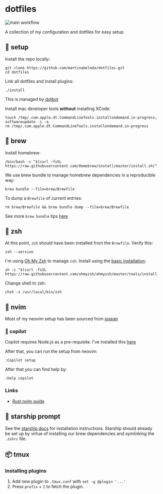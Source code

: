 # dotfiles

![main workflow](https://github.com/martinabeleda/dotfiles/actions/workflows/build.yaml/badge.svg)

A collection of my configuration and dotfiles for easy setup

## :construction: setup

Install the repo locally:

```shell
git clone https://github.com/martinabeleda/dotfiles.git
cd dotfiles
```

Link all dotfiles and install plugins:

```shell
./install
```

This is managed by [dotbot](https://github.com/anishathalye/dotbot)

Install mac developer tools **without** installing XCode:

```shell
touch /tmp/.com.apple.dt.CommandLineTools.installondemand.in-progress;
softwareupdate -i -a
rm /tmp/.com.apple.dt.CommandLineTools.installondemand.in-progress
```

## :beers: brew

Install homebrew:

```shell
/bin/bash -c "$(curl -fsSL https://raw.githubusercontent.com/Homebrew/install/master/install.sh)"
```

We use brew bundle to manage homebrew dependencies in a reproducible way:

```shell
brew bundle --file=brew/Brewfile
```

To dump a `Brewfile` of current entries:

```shell
rm brew/Brewfile && brew bundle dump --file=brew/Brewfile
```

See more `brew bundle` tips [here](https://gist.github.com/ChristopherA/a579274536aab36ea9966f301ff14f3f)

## :hammer: zsh

At this point, `zsh` should have been installed from the `Brewfile`. Verify this:

```shell
zsh --version
```

I'm using [Oh My Zsh](https://github.com/ohmyzsh/ohmyzsh) to manage `zsh`. Install using the [basic installation](https://github.com/ohmyzsh/ohmyzsh#basic-installation):

```shell
sh -c "$(curl -fsSL https://raw.githubusercontent.com/ohmyzsh/ohmyzsh/master/tools/install.sh)"
```

Change shell to zsh:

```shell
chsh -s /usr/local/bin/zsh
```

## :wrench: nvim

Most of my neovim setup has been sourced from [josean](https://www.youtube.com/watch?v=vdn_pKJUda8)

### :robot: copilot

Copilot requires Node.js as a pre-requisite. I've installed this [here](https://nodejs.org/en/download)

After that, you can run the setup from neovim:

```
:Copilot setup
```

After that you can find help by:

```
:help copilot
```

### Links

- [Rust nvim guide](https://rsdlt.github.io/posts/rust-nvim-ide-guide-walkthrough-development-debug/)

## :rocket: starship prompt

See the [starship docs](https://starship.rs/guide/#%F0%9F%9A%80-installation) for installation instructions. Starship should already be set up by virtue of installing our brew dependencies and symlinking the `.zshrc` file.

## :package: tmux

### Installing plugins

1. Add new plugin to `.tmux.conf` with `set -g @plugin '...'`
1. Press `prefix` + `I` to fetch the plugin.

